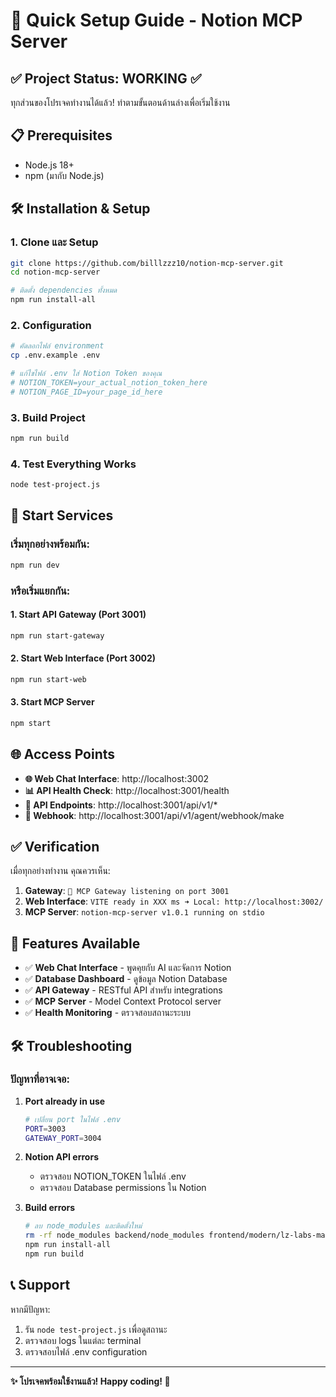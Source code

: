 # 🚀 Quick Setup Guide - Notion MCP Server

## ✅ Project Status: **WORKING** ✅

ทุกส่วนของโปรเจคทำงานได้แล้ว! ทำตามขั้นตอนด้านล่างเพื่อเริ่มใช้งาน

## 📋 Prerequisites

- Node.js 18+ 
- npm (มากับ Node.js)

## 🛠️ Installation & Setup

### 1. Clone และ Setup
```bash
git clone https://github.com/billlzzz10/notion-mcp-server.git
cd notion-mcp-server

# ติดตั้ง dependencies ทั้งหมด
npm run install-all
```

### 2. Configuration
```bash
# คัดลอกไฟล์ environment
cp .env.example .env

# แก้ไขไฟล์ .env ใส่ Notion Token ของคุณ
# NOTION_TOKEN=your_actual_notion_token_here
# NOTION_PAGE_ID=your_page_id_here
```

### 3. Build Project
```bash
npm run build
```

### 4. Test Everything Works
```bash
node test-project.js
```

## 🚀 Start Services

### เริ่มทุกอย่างพร้อมกัน:
```bash
npm run dev
```

### หรือเริ่มแยกกัน:

#### 1. Start API Gateway (Port 3001)
```bash
npm run start-gateway
```

#### 2. Start Web Interface (Port 3002)
```bash
npm run start-web
```

#### 3. Start MCP Server
```bash
npm start
```

## 🌐 Access Points

- **🌐 Web Chat Interface**: http://localhost:3002
- **📊 API Health Check**: http://localhost:3001/health
- **🔌 API Endpoints**: http://localhost:3001/api/v1/*
- **🤖 Webhook**: http://localhost:3001/api/v1/agent/webhook/make

## ✅ Verification

เมื่อทุกอย่างทำงาน คุณควรเห็น:

1. **Gateway**: `🚀 MCP Gateway listening on port 3001`
2. **Web Interface**: `VITE ready in XXX ms ➜ Local: http://localhost:3002/`
3. **MCP Server**: `notion-mcp-server v1.0.1 running on stdio`

## 🎯 Features Available

- ✅ **Web Chat Interface** - พูดคุยกับ AI และจัดการ Notion
- ✅ **Database Dashboard** - ดูข้อมูล Notion Database
- ✅ **API Gateway** - RESTful API สำหรับ integrations
- ✅ **MCP Server** - Model Context Protocol server
- ✅ **Health Monitoring** - ตรวจสอบสถานะระบบ

## 🛠️ Troubleshooting

### ปัญหาที่อาจเจอ:

1. **Port already in use**
   ```bash
   # เปลี่ยน port ในไฟล์ .env
   PORT=3003
   GATEWAY_PORT=3004
   ```

2. **Notion API errors**
   - ตรวจสอบ NOTION_TOKEN ในไฟล์ .env
   - ตรวจสอบ Database permissions ใน Notion

3. **Build errors**
   ```bash
   # ลบ node_modules และติดตั้งใหม่
   rm -rf node_modules backend/node_modules frontend/modern/lz-labs-main/web-chat/node_modules
   npm run install-all
   npm run build
   ```

## 📞 Support

หากมีปัญหา:
1. รัน `node test-project.js` เพื่อดูสถานะ
2. ตรวจสอบ logs ในแต่ละ terminal
3. ตรวจสอบไฟล์ .env configuration

---
**✨ โปรเจคพร้อมใช้งานแล้ว! Happy coding! 🚀**